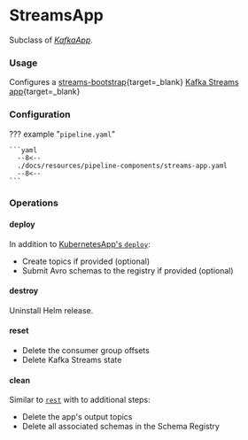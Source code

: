 # StreamsApp

Subclass of [_KafkaApp_](kafka-app.md).

### Usage

Configures a
[streams-bootstrap](https://github.com/bakdata/streams-bootstrap){target=_blank}
[Kafka Streams app](https://github.com/bakdata/streams-bootstrap#kafka-streams){target=_blank}

### Configuration

??? example "`pipeline.yaml`"

    ```yaml
      --8<--
      ./docs/resources/pipeline-components/streams-app.yaml
      --8<--
    ```

### Operations

#### deploy

In addition to [KubernetesApp's `deploy`](kubernetes-app.md#deploy):

- Create topics if provided (optional)
- Submit Avro schemas to the registry if provided (optional)

#### destroy

Uninstall Helm release.

#### reset

- Delete the consumer group offsets
- Delete Kafka Streams state

#### clean

Similar to [`rest`](#reset) with to additional steps:

- Delete the app's output topics
- Delete all associated schemas in the Schema Registry
